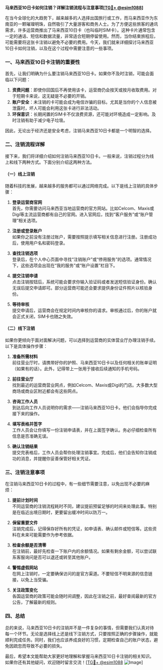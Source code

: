 **马来西亚10日卡如何注销？详解注销流程与注意事项[[TG💪+ @esim1088](https://t.me/s/esim1088)]**

在当今全球化的大趋势下，越来越多的人选择出国旅行或工作，而马来西亚作为东南亚的一颗璀璨明珠，自然吸引了大量游客和商务人士。为了方便这些旅客的通讯需求，许多运营商推出了马来西亚10日卡（也叫临时SIM卡）。这种卡片通常包含一定的通话、短信和数据流量，非常适合短期停留使用。然而，当你结束旅程后，可能需要将这张卡注销以避免不必要的费用。今天，我们就来详细探讨马来西亚10日卡如何注销，以及在这个过程中需要注意的一些事项。

### 一、马来西亚10日卡注销的重要性

首先，让我们明确为什么要注销马来西亚10日卡。如果你不及时注销，可能会面临以下问题：

1. **资费问题**：即使你回国后不再使用该卡，运营商仍会按天或按月收取费用。对于短期卡来说，这无疑是不必要的开销。
2. **账户安全**：未注销的卡可能会成为电信诈骗的目标。尤其是当你的个人信息被泄露时，坏人可能会利用这张卡进行非法活动。
3. **环保意识**：长期闲置的SIM卡不仅浪费资源，还可能对环境造成一定影响。及时注销有助于减少电子垃圾。

因此，无论出于经济还是安全考虑，注销马来西亚10日卡都是一个明智的选择。

### 二、注销流程详解

接下来，我们将详细介绍如何注销马来西亚10日卡。一般来说，注销过程分为线上和线下两种方式。下面分别介绍这两种方法。

#### （一）线上注销

随着科技的发展，越来越多的服务都可以通过网络完成。以下是线上注销的具体步骤：

1. **登录运营商官网**  
   首先，你需要访问马来西亚当地运营商的官方网站。比如Celcom、Maxis或Digi等主流运营商都有自己的官网。进入官网后，找到“客户服务”或“账户管理”相关选项。

2. **注册或登录账户**  
   如果你之前没有注册过账户，需要按照提示填写相关信息进行注册。注册成功后，使用用户名和密码登录。

3. **查找注销选项**  
   登录后，在个人中心页面中寻找“注销账户”或“停用服务”的选项。通常情况下，这些选项会出现在“我的服务”或“账户设置”栏目下。

4. **提交注销申请**  
   点击注销按钮后，系统可能会要求你输入验证码或者发送短信验证身份。确认无误后提交申请即可。部分运营商可能还会要求提供身份证件照片以核验身份。

5. **等待审核**  
   提交申请后，运营商会在规定时间内审核你的请求。审核通过后，你的账户就会正式关闭，SIM卡也随之失效。

#### （二）线下注销

如果你更倾向于面对面解决问题，可以选择到运营商的实体营业厅办理注销手续。以下是具体操作步骤：

1. **准备所需材料**  
   前往营业厅时，请携带好你的护照、马来西亚10日卡以及任何相关的账单证明（如果有的话）。此外，记得带上一张用于接收后续通知的手机号码。

2. **前往营业厅**  
   找到最近的运营商营业网点，例如Celcom、Maxis或Digi的门店。大多数大型商场或商业区附近都会有这些网点。

3. **咨询工作人员**  
   到达后向工作人员说明你的需求——注销马来西亚10日卡。他们会指导你完成接下来的操作。

4. **填写表格并签字**  
   工作人员会让你填写一份注销申请表，并在上面签字确认。务必仔细检查所有信息是否准确无误。

5. **确认注销结果**  
   提交完表格后，工作人员会帮你处理注销事宜。完成后，他们会告知你注销成功的消息，并提醒你妥善保管好相关凭证。

### 三、注销注意事项

在注销马来西亚10日卡的过程中，有一些细节需要注意，以免出现不必要的麻烦：

1. **提前计划时间**  
   不同运营商的注销流程耗时不同，建议提前预留足够的时间来处理此事。特别是在临近出境日期时，更要留出缓冲时间以防万一。

2. **保留重要文件**  
   注销完成后，记得保存好所有的凭证，如申请表、确认邮件或短信等。这些资料在未来可能需要作为参考依据。

3. **检查余额是否清零**  
   在注销前，最好先检查一下账户内的余额情况。如果有剩余金额，可以尝试联系客服询问是否可以退还或转至其他账户。

4. **警惕虚假网站**  
   在网上注销时，一定要确保访问的是官方渠道。不要轻信不明来源的信息链接，以免上当受骗。

5. **关注政策变化**  
   各国运营商的政策可能会随时间调整，因此在注销之前，最好查阅最新的官方公告，了解最新的规则。

### 四、总结

总的来说，马来西亚10日卡的注销并不是一件复杂的事情，但需要我们认真对待每一个环节。无论是选择线上还是线下注销方式，只要按照正确的步骤操作，就能顺利完成任务。同时，我们也应该养成良好的习惯，定期检查自己的账户状态，避免因疏忽而导致不必要的损失。

最后，希望本文能帮助大家更好地理解和掌握马来西亚10日卡注销的相关知识。如果你还有其他疑问，欢迎随时留言交流！[[TG💪+ @esim1088](https://t.me/s/esim1088) ![Image](https://i.postimg.cc/4NQfJmqS/Snipaste-2025-05-13-00-14-12.png)]